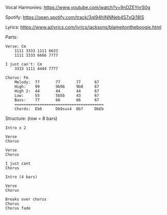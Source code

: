 Vocal Harmonies: https://www.youtube.com/watch?v=9nDZEYnrS0g

Spotify: https://open.spotify.com/track/3qI94hINNNeb4S7xQi18lS

Lyrics: https://www.azlyrics.com/lyrics/jacksons/blameitontheboogie.html

Parts:

    Verse: Cm
        1111 3333 1111 6633
        1111 3333 6666 7777
        
    I just can't: Cm
        3333 1111 4444 7777
        
    Chorus: Fm
        Melody:  77       77       77      67
        High:    99       9b9b     9b8     67
        High 2:  44       44       44      67
        Low:     55       5b5b     43      67
        Bass:    77       66       66      67
        =======================================
        Chords:  Eb6      Db9sus4  Db7     DbEb
                
  
Structure: (row = 8 bars)

    Intro x 2
    
    Verse         
    Chorus        
    
    Verse         
    Chorus        
    
    I just cant   
    Chorus        
    
    Intro (4 bars)    
    
    Verse         
    Chorus        
    
    Breaks over chorus 
    Chorus        
    Chorus fade   
